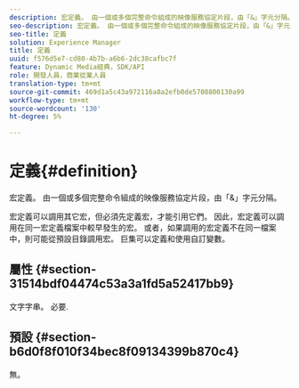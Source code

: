 ```yaml
---
description: 宏定義。 由一個或多個完整命令組成的映像服務協定片段，由「&」字元分隔。
seo-description: 宏定義。 由一個或多個完整命令組成的映像服務協定片段，由「&」字元分隔。
seo-title: 定義
solution: Experience Manager
title: 定義
uuid: f576d5e7-cd80-4b7b-a6b6-2dc38cafbc7f
feature: Dynamic Media經典，SDK/API
role: 開發人員，商業從業人員
translation-type: tm+mt
source-git-commit: 469d1a5c43a972116a8a2efb0de5708800130a99
workflow-type: tm+mt
source-wordcount: '130'
ht-degree: 5%

---
```



# 定義{#definition}

宏定義。 由一個或多個完整命令組成的映像服務協定片段，由「&amp;」字元分隔。

宏定義可以調用其它宏，但必須先定義宏，才能引用它們。 因此，宏定義可以調用在同一宏定義檔案中較早發生的宏。 或者，如果調用的宏定義不在同一檔案中，則可能從預設目錄調用宏。 巨集可以定義和使用自訂變數。

## 屬性 {#section-31514bdf04474c53a3a1fd5a52417bb9}

文字字串。 必要.

## 預設 {#section-b6d0f8f010f34bec8f09134399b870c4}

無。
